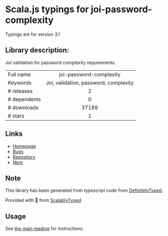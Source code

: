 
# Scala.js typings for joi-password-complexity

Typings are for version 3.1

## Library description:
Joi validation for password complexity requirements.

|                    |                 |
| ------------------ | :-------------: |
| Full name          | joi-password-complexity |
| Keywords           | Joi, validation, password, complexity |
| # releases         | 2 |
| # dependents       | 0 |
| # downloads        | 37189 |
| # stars            | 1 |

## Links
- [Homepage](https://github.com/kamronbatman/joi-password-complexity#readme)
- [Bugs](https://github.com/kamronbatman/joi-password-complexity/issues)
- [Repository](https://github.com/kamronbatman/joi-password-complexity)
- [Npm](https://www.npmjs.com/package/joi-password-complexity)
    


## Note
This library has been generated from typescript code from [DefinitelyTyped](https://definitelytyped.org).

Provided with :purple_heart: from [ScalablyTyped](https://github.com/oyvindberg/ScalablyTyped)

## Usage
See [the main readme](../../readme.md) for instructions.


